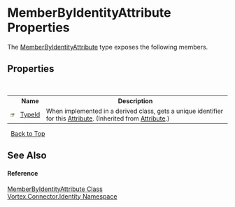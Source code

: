 # MemberByIdentityAttribute Properties
 

The <a href="T_Vortex_Connector_Identity_MemberByIdentityAttribute.md">MemberByIdentityAttribute</a> type exposes the following members.


## Properties
&nbsp;<table><tr><th></th><th>Name</th><th>Description</th></tr><tr><td>![Public property](media/pubproperty.gif "Public property")</td><td><a href="http://msdn2.microsoft.com/en-us/library/sa1bf03e" target="_blank">TypeId</a></td><td>
When implemented in a derived class, gets a unique identifier for this <a href="http://msdn2.microsoft.com/en-us/library/e8kc3626" target="_blank">Attribute</a>.
 (Inherited from <a href="http://msdn2.microsoft.com/en-us/library/e8kc3626" target="_blank">Attribute</a>.)</td></tr></table>&nbsp;
<a href="#memberbyidentityattribute-properties">Back to Top</a>

## See Also


#### Reference
<a href="T_Vortex_Connector_Identity_MemberByIdentityAttribute.md">MemberByIdentityAttribute Class</a><br /><a href="N_Vortex_Connector_Identity.md">Vortex.Connector.Identity Namespace</a><br />